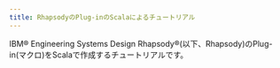 ```yaml
---
title: RhapsodyのPlug-inのScalaによるチュートリアル
---
```

IBM&reg; Engineering Systems Design Rhapsody&reg;(以下、Rhapsody)のPlug-in(マクロ)をScalaで作成するチュートリアルです。
